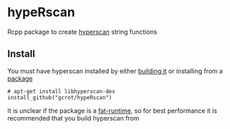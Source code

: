 # hypeRscan

Rcpp package to create [hyperscan](https://www.google.com) string functions

## Install

You must have hyperscan installed by either [building it](https://intel.github.io/hyperscan/dev-reference/getting_started.html#very-quick-start) or installing from a [package](https://packages.ubuntu.com/bionic/libhyperscan-dev)

```
# apt-get install libhyperscan-dev
install_github("gcrot/hypeRscan")
```

It is unclear if the package is a [fat-runtime](https://intel.github.io/hyperscan/dev-reference/getting_started.html#fat-runtime), so for best performance it is recommended that you build hyperscan from 
